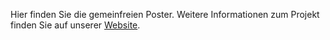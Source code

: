Hier finden Sie die gemeinfreien Poster. Weitere Informationen zum Projekt finden Sie auf unserer [Website](https://asunticias-19.github.io).